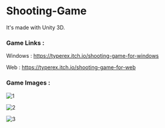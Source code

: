 # Shooting-Game

It's made with Unity 3D.

### Game Links : 

Windows : https://typerex.itch.io/shooting-game-for-windows

Web : https://typerex.itch.io/shooting-game-for-web

### Game Images :

![1](https://github.com/MertCanSaribiyik/Shooting-Game/assets/103216730/a3c96f03-e38b-43f7-b421-1c3e22672d19)

![2](https://github.com/MertCanSaribiyik/Shooting-Game/assets/103216730/068b8b97-20e7-4271-9ae4-d75792543adc)

![3](https://github.com/MertCanSaribiyik/Shooting-Game/assets/103216730/38aaba62-3967-4d89-acc2-0825ff3ecb3f)
